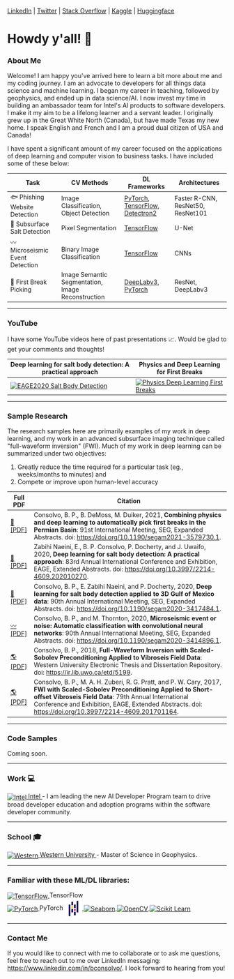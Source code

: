 [LinkedIn](https://www.linkedin.com/in/bconsolvo/) | [Twitter](https://twitter.com/bpconsolvo) | [Stack Overflow](https://stackoverflow.com/users/12363294/bconsolvo) | [Kaggle](https://www.kaggle.com/bconsolvo) | [Huggingface](https://huggingface.co/bconsolvo)

# Howdy y'all! 🤠
### About Me

Welcome! I am happy you've arrived here to learn a bit more about me and my coding journey. I am an advocate to developers for all things data science and machine learning. I began my career in teaching, followed by geophysics, and ended up in data science/AI. I now invest my time in building an ambassador team for Intel's AI products to software developers. I make it my aim to be a lifelong learner and a servant leader. I originally grew up in the Great White North (Canada), but have made Texas my new home. I speak English and French and I am a proud dual citizen of USA and Canada!



I have spent a significant amount of my career focused on the applications of deep learning and computer vision to business tasks. I have included some of these below:

| Task      | CV Methods | DL Frameworks | Architectures
| ----------- | ----------- | ----------- | ----------- |
| 🐟 Phishing Website Detection      | Image Classification, Object Detection | [PyTorch](https://pytorch.org/), [TensorFlow](https://www.tensorflow.org), [Detectron2](https://github.com/facebookresearch/detectron2) | Faster R-CNN, ResNet50, ResNet101 |
| 🧂 Subsurface Salt Detection   | Pixel Segmentation | [TensorFlow](https://www.tensorflow.org) | U-Net |
| 〰️ Microseismic Event Detection   | Binary Image Classification | [TensorFlow](https://www.tensorflow.org) | CNNs |
| 🌄 First Break Picking   | Image Semantic Segmentation, Image Reconstruction | [DeepLabv3](https://github.com/VainF/DeepLabV3Plus-Pytorch), [PyTorch](https://pytorch.org/) | ResNet, DeepLabv3 |

*******
### YouTube

I have some YouTube videos here of past presentations 📈. Would be glad to get your comments and thoughts!

|<b>Deep learning for salt body detection: A practical approach</b>       | Physics and Deep Learning for First Breaks |
| ----------- | ----------- |
| [![EAGE2020 Salt Body Detection](https://img.youtube.com/vi/Mj4LVjSZYmc/0.jpg)](https://www.youtube.com/watch?v=Mj4LVjSZYmc) | [![Physics Deep Learning First Breaks](https://img.youtube.com/vi/g8GkR6NLeqU/0.jpg)](https://youtu.be/g8GkR6NLeqU) |
<!--- 
| <b>Viola at Founders Baptist Church</b> | 
| ----------- | 
| [![Viola at Founders](https://img.youtube.com/vi/SnFcSDHNdAc/0.jpg)](https://youtube.com/playlist?list=PLvvjnfHYnCOQWyztER6_L1H6Hdzf5hcH3) |
--->

*******
### Sample Research

The research samples here are primarily examples of my work in deep learning, and my work in an advanced subsurface imaging technique called "full-waveform inversion" (FWI). Much of my work in deep learning can be summarized under two objectives:
1. Greatly reduce the time required for a particular task (eg., weeks/months to minutes) and
2. Compete or improve upon human-level accuracy


| Full PDF      | Citation |
| ----------- | ----------- |
| [🌄[PDF]](https://github.com/bconsolvo/bconsolvo/files/8657308/Consolvo2021_DeepLearningFirstBreaks.pdf) | Consolvo, B. P., B. DeMoss, M. Duiker, 2021, <b>Combining physics and deep learning to automatically pick first breaks in the Permian Basin</b>: 91st International Meeting, SEG, Expanded Abstracts. doi: https://doi.org/10.1190/segam2021-3579730.1. |
| [🧂[PDF]](https://github.com/bconsolvo/bconsolvo/files/8657307/Consolvo2020_EAGE_SaltML2.pdf)  | Zabihi Naeini, E., B. P. Consolvo, P. Docherty, and J. Uwaifo, 2020, <b>Deep learning for salt body detection: A practical approach</b>: 83rd Annual International Conference and Exhibition, EAGE, Extended Abstracts. doi: https://doi.org/10.3997/2214-4609.202010270. |
| [🧂[PDF]](https://github.com/bconsolvo/bconsolvo/files/8657249/Consolvo2020_SaltML.pdf) | Consolvo, B. P., E. Zabihi Naeini, and P. Docherty, 2020, <b>Deep learning for salt body detection applied to 3D Gulf of Mexico data</b>: 90th Annual International Meeting, SEG, Expanded Abstracts. doi: https://doi.org/10.1190/segam2020-3417484.1. |
| [〰️[PDF]](https://github.com/bconsolvo/bconsolvo/files/8657301/Consolvo2020_MicroseismicML.pdf) | Consolvo, B. P., and M. Thornton, 2020, <b>Microseismic event or noise: Automatic classification with convolutional neural networks</b>: 90th Annual International Meeting, SEG, Expanded Abstracts. doi: https://doi.org/10.1190/segam2020-3414896.1. |
| [🌎[PDF]](https://ir.lib.uwo.ca/etd/5199) | Consolvo, B. P., 2018, <b>Full-Waveform Inversion with Scaled-Sobolev Preconditioning Applied to Vibroseis Field Data</b>: Western University Electronic Thesis and Dissertation Repository. doi: https://ir.lib.uwo.ca/etd/5199. |
| [🌎[PDF]](https://github.com/bconsolvo/bconsolvo/files/8657305/Consolvo2017_FWIOhio.pdf)  | Consolvo, B. P., M. A. H. Zuberi, R. G. Pratt, and P. W. Cary, 2017, <b>FWI with Scaled-Sobolev Preconditioning Applied to Short-offset Vibroseis Field Data</b>: 79th Annual International Conference and Exhibition, EAGE, Extended Abstracts. doi: https://doi.org/10.3997/2214-4609.201701164. |





*******
### Code Samples 

Coming soon.




*******

### Work 💻





<a href="https://www.intel.com/" target="blank">
<img align="center" src="https://user-images.githubusercontent.com/15691316/167534242-f101eebe-03f8-4f0b-897b-f9ccf407cf8b.png" alt="Intel" height="30" width="30" />
Intel </a> - I am leading the new AI Developer Program team to drive broad developer education and adoption programs within the software developer community. <br/> 




*******
### School 🎓

<a href="https://www.uwo.ca/" target="blank">
<img align="center" src="https://user-images.githubusercontent.com/15691316/167665214-4a7063b3-ba02-4622-a5eb-c9c98db8bf8b.svg" alt="Western" height="30" width="30" />
Western University </a> - Master of Science in Geophysics. <br/>


*******

### Familiar with these ML/DL libraries:

<a href="https://www.tensorflow.org" target="blank">
<img align="center" src="https://www.vectorlogo.zone/logos/tensorflow/tensorflow-icon.svg" alt="TensorFlow" height="40" width="40" />
</a>
TensorFlow <br/>

<a href="https://pytorch.org/" target="blank">
<img align="center" src="https://www.vectorlogo.zone/logos/pytorch/pytorch-icon.svg" alt="PyTorch" height="40" width="40" />
</a>
PyTorch

<a href="https://pandas.pydata.org/" target="blank">
<img align="center" src="https://raw.githubusercontent.com/devicons/devicon/2ae2a900d2f041da66e950e4d48052658d850630/icons/pandas/pandas-original.svg" alt="Pandas" height="40" width="40" />
</a>
<a href="https://seaborn.pydata.org/" target="blank">
<img align="center" src="https://seaborn.pydata.org/_images/logo-mark-lightbg.svg" alt="Seaborn" height="40" width="40" />
</a>
<a href="https://opencv.org/" target="blank">
<img align="center" src="https://www.vectorlogo.zone/logos/opencv/opencv-icon.svg" alt="OpenCV" height="40" width="40" />
</a>
<a href="https://scikit-learn.org/" target="blank">
<img align="center" src="https://upload.wikimedia.org/wikipedia/commons/0/05/Scikit_learn_logo_small.svg" alt="Scikit Learn" height="40" width="40" />
</a>

*******
### Contact Me

If you would like to connect with me to collaborate or to ask me questions, feel free to reach out to me over LinkedIn messaging: https://www.linkedin.com/in/bconsolvo/. I look forward to hearing from you!




<!--
**bconsolvo/bconsolvo** is a ✨ _special_ ✨ repository because its `README.md` (this file) appears on your GitHub profile.

Here are some ideas to get you started:

- 🔭 I’m currently working on ...
- 🌱 I’m currently learning ...
- 👯 I’m looking to collaborate on ...
- 🤔 I’m looking for help with ...
- 💬 Ask me about ...
- 📫 How to reach me: ...

- ⚡ Fun fact: ...
-->
